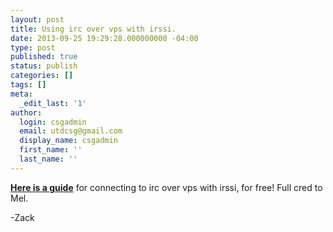 ```yaml
---
layout: post
title: Using irc over vps with irssi.
date: 2013-09-25 19:29:28.000000000 -04:00
type: post
published: true
status: publish
categories: []
tags: []
meta:
  _edit_last: '1'
author:
  login: csgadmin
  email: utdcsg@gmail.com
  display_name: csgadmin
  first_name: ''
  last_name: ''
---
```


[**Here is a guide**](http://csg.utdallas.edu/wp-content/uploads/2013/09/irssi.txt) for connecting to irc over vps with irssi, for free! Full cred to Mel.

-Zack
